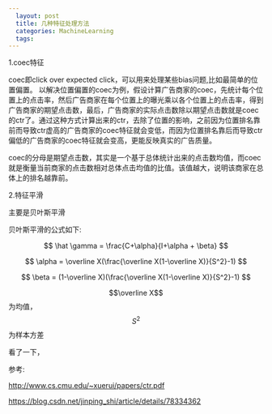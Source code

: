 ```yaml
---
  layout: post
  title: 几种特征处理方法
  categories: MachineLearning
  tags:
--- 
```



1.coec特征

coec即click over expected click，可以用来处理某些bias问题,比如最简单的位置偏置。
以解决位置偏置的coec为例，假设计算广告商家的coec，先统计每个位置上的点击率，然后广告商家在每个位置上的曝光乘以各个位置上的点击率，得到广告商家的期望点击数，最后，广告商家的实际点击数除以期望点击数就是coec的ctr了。通过这种方式计算出来的ctr，去除了位置的影响，之前因为位置排名靠前而导致ctr虚高的广告商家的coec特征就会变低，而因为位置排名靠后而导致ctr偏低的广告商家的coec特征就会变高，更能反映真实的广告质量。

coec的分母是期望点击数，其实是一个基于总体统计出来的点击数均值，而coec就是衡量当前商家的点击数相对总体点击均值的比值。该值越大，说明该商家在总体上的排名越靠前。

2.特征平滑

主要是贝叶斯平滑

贝叶斯平滑的公式如下:

$$
\hat \gamma = \frac{C+\alpha}{I+\alpha + \beta}
$$


$$
\alpha = \overline X(\frac{\overline X(1-\overline X)}{S^2}-1)
$$

$$
\beta =  (1-\overline X)(\frac{\overline X(1-\overline X)}{S^2}-1)
$$

$$\overline X$$为均值，$$S^2$$为样本方差


看了一下，


参考:

http://www.cs.cmu.edu/~xuerui/papers/ctr.pdf

https://blog.csdn.net/jinping_shi/article/details/78334362


